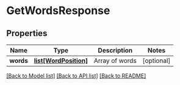 # GetWordsResponse

## Properties
Name | Type | Description | Notes
------------ | ------------- | ------------- | -------------
**words** | [**list[WordPosition]**](WordPosition.md) | Array of words | [optional] 

[[Back to Model list]](../README.md#documentation-for-models) [[Back to API list]](../README.md#documentation-for-api-endpoints) [[Back to README]](../README.md)


